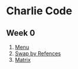 # Charlie Code
## Week 0
1. [Menu](https://replit.com/@CharlieZhu2/pagesjava?lite=true#src/Menu.java)
2. [Swap by Refences](https://replit.com/@CharlieZhu2/pagesjava?lite=true#src/IntByReference.java)
3. [Matrix](https://replit.com/@CharlieZhu2/pagesjava?lite=true#src/Matrix.java)
